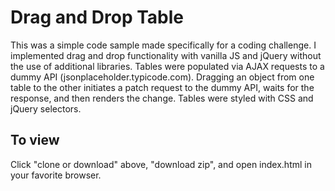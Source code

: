 # Drag and Drop Table

This was a simple code sample made specifically for a coding challenge.  I implemented drag and drop functionality with vanilla JS and jQuery without the use of additional libraries.  Tables were populated via AJAX requests to a dummy API (jsonplaceholder.typicode.com).  Dragging an object from one table to the other initiates a patch request to the dummy API, waits for the response, and then renders the change.  Tables were styled with CSS and jQuery selectors.

## To view
Click "clone or download" above, "download zip", and open index.html in your favorite browser.
